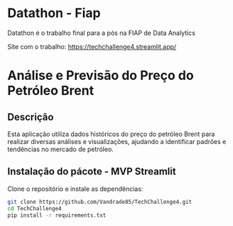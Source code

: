# Datathon - Fiap
 Datathon é o trabalho final para a pós na FIAP de Data Analytics

 Site com o trabalho: https://techchallenge4.streamlit.app/
 
# Análise e Previsão do Preço do Petróleo Brent

## Descrição
Esta aplicação utiliza dados históricos do preço do petróleo Brent para realizar diversas análises e visualizações, ajudando a identificar padrões e tendências no mercado de petróleo.

## Instalação do pácote - MVP Streamlit 
Clone o repositório e instale as dependências:
```bash
git clone https://github.com/Vandrade85/TechChallenge4.git
cd TechChallenge4
pip install -r requirements.txt

